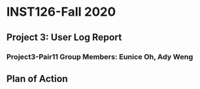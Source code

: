 # INST126-Fall 2020
## Project 3: User Log Report
### Project3-Pair11 Group Members: Eunice Oh, Ady Weng

## Plan of Action
